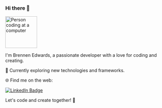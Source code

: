 ### Hi there 👋

<div id="header" align="left">
  <img src="https://media.giphy.com/media/M9gbBd9nbDrOTu1Mqx/giphy.gif" width="100" alt="Person coding at a computer"/>
</div>

I'm Brennen Edwards, a passionate developer with a love for coding and creating.

🚀 Currently exploring new technologies and frameworks.

🌐 Find me on the web:
<div id="badges">
  <a href="https://www.linkedin.com/in/brennen-edwards-053252131/" target="_blank">
    <img src="https://img.shields.io/badge/LinkedIn-blue?style=for-the-badge&logo=linkedin&logoColor=white" alt="LinkedIn Badge"/>
  </a>
  <!-- Add more badges here -->
</div>

Let's code and create together! 🚀

